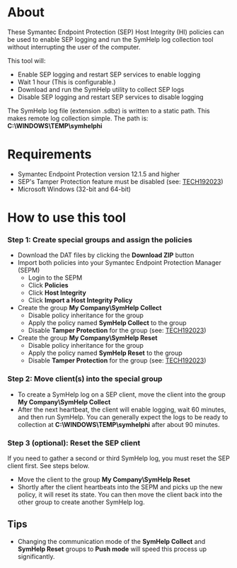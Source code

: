 # About
These Symantec Endpoint Protection (SEP) Host Integrity (HI) policies can be used to enable SEP logging and run the SymHelp log collection tool without interrupting the user of the computer.

This tool will:
- Enable SEP logging and restart SEP services to enable logging
- Wait 1 hour (This is configurable.)
- Download and run the SymHelp utility to collect SEP logs
- Disable SEP logging and restart SEP services to disable logging

The SymHelp log file (extension .sdbz) is written to a static path. This makes remote log collection simple. The path is: **C:\WINDOWS\TEMP\symhelphi**

#  Requirements
- Symantec Endpoint Protection version 12.1.5 and higher
- SEP's Tamper Protection feature must be disabled (see: [TECH192023](http://www.symantec.com/docs/TECH192023))
- Microsoft Windows (32-bit and 64-bit)

#  How to use this tool

### Step 1: Create special groups and assign the policies
- Download the DAT files by clicking the **Download ZIP** button
- Import both policies into your Symantec Endpoint Protection Manager (SEPM)
    - Login to the SEPM
    - Click **Policies**
    - Click **Host Integrity**
    - Click **Import a Host Integrity Policy**
- Create the group **My Company\SymHelp Collect**
    - Disable policy inheritance for the group
    - Apply the policy named **SymHelp Collect** to the group
    - Disable **Tamper Protection** for the group (see: [TECH192023](http://www.symantec.com/docs/TECH192023))
- Create the group **My Company\SymHelp Reset**
    - Disable policy inheritance for the group
    - Apply the policy named **SymHelp Reset** to the group
    - Disable **Tamper Protection** for the group (see: [TECH192023](http://www.symantec.com/docs/TECH192023))

### Step 2: Move client(s) into the special group
- To create a SymHelp log on a SEP client, move the client into the group **My Company\SymHelp Collect**
- After the next heartbeat, the client will enable logging, wait 60 minutes, and then run SymHelp. You can generally expect the logs to be ready to collection at **C:\WINDOWS\TEMP\symhelphi** after about 90 minutes.

###  Step 3 (optional): Reset the SEP client
If you need to gather a second or third SymHelp log, you must reset the SEP client first. See steps below.

- Move the client to the group **My Company\SymHelp Reset**
- Shortly after the client heartbeats into the SEPM and picks up the new policy, it will reset its state. You can then move the client back into the other group to create another SymHelp log.

##  Tips
- Changing the communication mode of the **SymHelp Collect** and **SymHelp Reset** groups to **Push mode** will speed this process up significantly.

